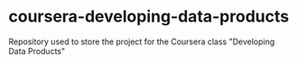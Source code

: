 # coursera-developing-data-products
Repository used to store the project for the Coursera class "Developing Data Products"
